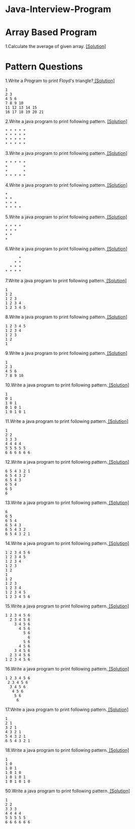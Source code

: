 # Java-Interview-Program
# Array Based Program
1.Calculate the average of given array. [ [Solution] ](InterviewProgram/Array/array1.java)
# Pattern Questions
1.Write a Program to print Floyd's triangle?[ [Solution] ](InterviewProgram/pattren12.java)

```
1 
2 3 
4 5 6 
7 8 9 10 
11 12 13 14 15 
16 17 18 19 20 21
 ```
2.Write a java program to print following pattern. [ [Solution] ](InterviewProgram/pattern1.java)

```
* * * * *
* * * * *
* * * * *
* * * * *
```
3.Write a java program to print following pattern.[ [Solution] ](InterviewProgram/pattern2.java)
					
```
* * * * *
*       *
*       *
* * * * *
```
4.Write a java program to print following pattern.[ [Solution] ](InterviewProgram/pattern3.java)

```
*       
* *     
* * *   
* * * * 
```
5.Write a java program to print following pattern.[ [Solution] ](InterviewProgram/pattern4.java)

```
* * * *   
* * *   
* *   
*
```
6.Write a java program to print following pattern.[ [Solution] ](InterviewProgram/pattern7.java)

```
      * 
    * * 
  * * * 
* * * *
```
7.Write a java program to print following pattern.[ [Solution] ](InterviewProgram/pattern8.java)

```
1 
1 2 
1 2 3 
1 2 3 4 
1 2 3 4 5
```
8.Write a java program to print following pattern.[ [Solution] ](InterviewProgram/pattern9.java)

```
1 2 3 4 5 
1 2 3 4 
1 2 3 
1 2 
1
```
9.Write a java program to print following pattern.[ [Solution] ](InterviewProgram/pattern10.java)

```
1 
2 3 
4 5 6 
7 8 9 10
```
10.Write a java program to print following pattern.[ [Solution] ](InterviewProgram/pattern11.java)

```
1 
0 1 
1 0 1 
0 1 0 1 
1 0 1 0 1
```
11.Write a java program to print following pattern.[ [Solution] ](InterviewProgram/spattern4.java)

```
1 
2 2 
3 3 3 
4 4 4 4 
5 5 5 5 5 
6 6 6 6 6 6
```
12.Write a java program to print following pattern.[ [Solution] ](InterviewProgram/Pattern/spattern5.java)

```
6 5 4 3 2 1 
6 5 4 3 2 
6 5 4 3 
6 5 4 
6 5 
6
```
13.Write a java program to print following pattern.[ [Solution] ](InterviewProgram/Pattern/sspattern5.java)

```
6 
6 5 
6 5 4 
6 5 4 3 
6 5 4 3 2 
6 5 4 3 2 1 
```
14.Write a java program to print following pattern.[ [Solution] ](InterviewProgram/Pattern/spattern7.java)

```
1 2 3 4 5 6 
1 2 3 4 5 
1 2 3 4 
1 2 3 
1 2 
1 
1 2 
1 2 3 
1 2 3 4 
1 2 3 4 5 
1 2 3 4 5 6 
```
15.Write a java program to print following pattern.[ [Solution] ](InterviewProgram/Pattern/spattern8.java)

```
1 2 3 4 5 6 
  2 3 4 5 6 
    3 4 5 6 
      4 5 6 
        5 6 
          6 
        5 6 
      4 5 6 
    3 4 5 6 
  2 3 4 5 6 
1 2 3 4 5 6
```
16.Write a java program to print following pattern.[ [Solution] ](InterviewProgram/Pattern/spatternmis1.java)

```
1 2 3 4 5 6 
 2 3 4 5 6 
  3 4 5 6 
   4 5 6 
    5 6 
     6 
```
17.Write a java program to print following pattern.[ [Solution] ](InterviewProgram/Pattern/spattern9.java)

```
1 
2 1 
3 2 1 
4 3 2 1 
5 4 3 2 1 
6 5 4 3 2 1
```
18.Write a java program to print following pattern.[ [Solution] ](InterviewProgram/Pattern/spattern10.java)

```
1 
1 0 
1 0 1 
1 0 1 0 
1 0 1 0 1 
1 0 1 0 1 0 
```
50.Write a java program to print following pattern.[ [Solution] ](InterviewProgram/Pattern50.java)

```
1 
2 2 
3 3 3 
4 4 4 4 
5 5 5 5 5 
6 6 6 6 6 6
 ```

